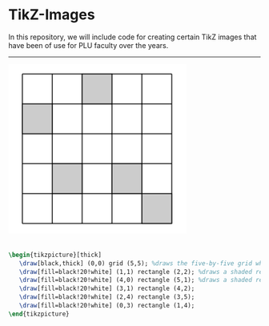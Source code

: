 # TikZ-Images

In this repository, we will include code for creating certain TikZ images that have been of use for PLU faculty over the years.


****

![](./src/lightsoutgrid.png)

  <!--- * [anotacoes_intersecao.pgf](https://github.com/walmes/Tikz/blob/master/src/anotacoes_intersecao.pgf) --->

```tex

\begin{tikzpicture}[thick]
   \draw[black,thick] (0,0) grid (5,5); %draws the five-by-five grid where (0,0) is lower left corner
   \draw[fill=black!20!white] (1,1) rectangle (2,2); %draws a shaded rectangle in the 2,2 spot of the 
   \draw[fill=black!20!white] (4,0) rectangle (5,1); %draws a shaded rectangle at the bottom right corner
   \draw[fill=black!20!white] (3,1) rectangle (4,2);
   \draw[fill=black!20!white] (2,4) rectangle (3,5);
   \draw[fill=black!20!white] (0,3) rectangle (1,4);
\end{tikzpicture}

```
